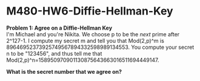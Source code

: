 M480-HW6-Diffie-Hellman-Key
===========================

<b>Problem 1: Agree on a Diffie-Hellman Key </b><br>
I'm Michael and you're Nikita. We choose p to be the *next* prime after 2^127-1. I compute my secret m and tell you that Mod(2,p)^m is 89646952373925749567894332598989134553. You compute your secret n to be "123456", and thus tell me that Mod(2,p)^n=158950970901130875643663016511694449147. 

<b>What is the secret number that we agree on?</b>
